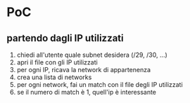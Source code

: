 # PoC

## partendo dagli IP utilizzati

1. chiedi all'utente quale subnet desidera (/29, /30, ...)
1. apri il file con gli IP utilizzati
1. per ogni IP, ricava la network di appartenenza
1. crea una lista di networks
1. per ogni network, fai un match con il file degli IP utilizzati
1. se il numero di match è 1, quell'ip è interessante
